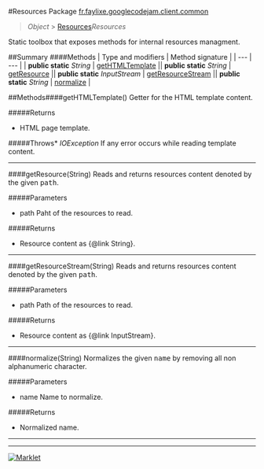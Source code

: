 #Resources
Package [fr.faylixe.googlecodejam.client.common](README.md)<br>

> *Object* > [Resources](Resources.md)*Resources*

<p>Static toolbox that exposes methods for internal resources managment.</p>

##Summary
####Methods
| Type and modifiers | Method signature |
| --- | --- |
| **public static** *String* | [getHTMLTemplate](#gethtmltemplate) || **public static** *String* | [getResource](#getresourcestring) || **public static** *InputStream* | [getResourceStream](#getresourcestreamstring) || **public static** *String* | [normalize](#normalizestring) |

##Methods####getHTMLTemplate()
Getter for the HTML template content.

#####Returns
* HTML page template.

#####Throws* *IOException* If any error occurs while reading template content.

---

####getResource(String)
Reads and returns resources content denoted by the
 given <tt>path</tt>.

#####Parameters
* path Paht of the resources to read.

#####Returns
* Resource content as {@link String}.

---

####getResourceStream(String)
Reads and returns resources content denoted by the
 given <tt>path</tt>.

#####Parameters
* path Path of the resources to read.

#####Returns
* Resource content as {@link InputStream}.

---

####normalize(String)
Normalizes the given <tt>name</tt> by removing
 all non alphanumeric character.

#####Parameters
* name Name to normalize.

#####Returns
* Normalized name.

---

---

[![Marklet](https://img.shields.io/badge/Generated%20by-Marklet-green.svg)](https://github.com/Faylixe/marklet)